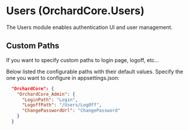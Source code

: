 # Users (OrchardCore.Users)

The Users module enables authentication UI and user management.

## Custom Paths

If you want to specify custom paths to login page, logoff, etc...

Below listed the configurable paths with their default values.  Specify the one you want to configure in appsettings.json:

``` json
  "OrchardCore": {
    "OrchardCore_Admin": {
      "LoginPath": "Login",
      "LogoffPath": "/Users/LogOff",
      "ChangePasswordUrl": "ChangePassword"
    }
  }
```
